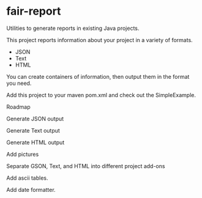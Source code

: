 # fair-report
Utilities to generate reports in existing Java projects.

This project reports information about your project in a variety of formats. 
* JSON
* Text
* HTML

You can create containers of information, then output them in the format you need.

Add this project to your maven pom.xml and check out the SimpleExample.  

Roadmap

Generate JSON output

Generate Text output

Generate HTML output

Add pictures

Separate GSON, Text, and HTML into different project add-ons

Add ascii tables.

Add date formatter.
